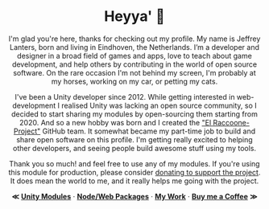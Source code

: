 <div align="center">
  
# Heyya' 👋

I'm glad you're here, thanks for checking out my profile. My name is Jeffrey Lanters, born and living in Eindhoven, the Netherlands. I’m a developer and designer in a broad field of games and apps, love to teach about game development, and help others by contributing in the world of open source software. On the rare occasion I'm not behind my screen, I'm probably at my horses, working on my car, or petting my cats. 

I've been a Unity developer since 2012. While getting interested in web-development I realised Unity was lacking an open source community, so I decided to start sharing my modules by open-sourcing them starting from 2020. And so a new hobby was born and I created the ["El Raccoone-Project"](https://github.com/elraccoone) GitHub team. It somewhat became my part-time job to build and share open software on this profile. I'm getting really excited to helping other developers, and seeing people build awesome stuff using my tools.

Thank you so much! and feel free to use any of my modules. If you're using this module for production, please consider [donating to support the project](https://jeffreylanters.nl/donate). It does mean the world to me, and it really helps me going with the project.

**&Lt;**
[**Unity Modules**](https://github.com/jeffreylanters?tab=repositories&q=&type=public&language=c%23&sort=stargazers) &middot;
[**Node/Web Packages**](https://github.com/jeffreylanters?tab=repositories&q=&type=public&language=typescript&sort=stargazers) &middot;
[**My Work**](https://jeffreylanters.nl/) &middot;
[**Buy me a Coffee**](https://jeffreylanters.nl/sponsor)
**&Gt;**

</div>

